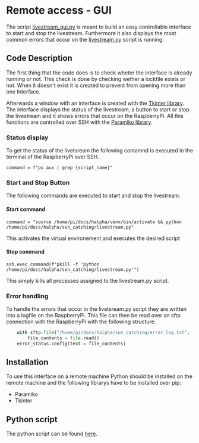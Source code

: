 # Remote access - GUI
The script [livestream_gui.py](https://github.com/pmodwrc/halpha/blob/main/GUI/livestream_gui.py) is meant to build an easy controllable interface to start and stop the livestream. Furthermore it also displays the most common errors that occur on the [livestream.py](https://github.com/pmodwrc/halpha/blob/main/sun_catching/livestream.py) script is running. 

## Code Description
The first thing that the code does is to check wheter the interface is already running or not. This check is done by checking wether a lockfile exists or not. When it doesn't exist it is created to prevent from opening more than one Interface.

Afterwards a window with an interface is created with the [Tkinter library](https://docs.python.org/3/library/tkinter.html). The interface displays the status of the livestream, a button to start or stop the livestream and it shows errors that occur on the RaspberryPi. All this functions are controlled over SSH with the [Paramiko library](https://www.paramiko.org/).

### Status display
To get the status of the livetsream the following comamnd is executed in the terminal of the RaspberryPi over SSH.

```
command = f"ps aux | grep {script_name}"   

```

### Start and Stop Button
The following commands are executed to start and stop the livestream.

#### Start command
```
command = "source /home/pi/docs/halpha/venv/bin/activate && python /home/pi/docs/halpha/sun_catching/livestream.py"
```
This activates the virtual environement and executes the desired script
#### Stop command
```
ssh.exec_command(f"pkill -f 'python /home/pi/docs/halpha/sun_catching/livestream.py'")
```
This simply kills all processes assigned to the livestream.py script.

### Error handling
To handle the errors that occur in the livetsream.py script they are written into a logfile on the RaspberryPi. This file can then be read over an sftp connection with the RaspberryPi with the following structure.
```python
    with sftp.file("/home/pi/docs/halpha/sun_catching/error_log.txt", 'r') as file:
        file_contents = file.read()
    error_status.config(text = file_contents)
```

## Installation
To use this interface on a remote machine Python should be installed on the remote machine and the following librarys have to be installed over pip:

- Paramiko
- Tkinter

## Python script
The python script can be found [here]().

